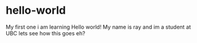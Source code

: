 # hello-world
My first one i am learning
Hello world!
My name is ray and im a student at UBC 
lets see how this goes eh?
